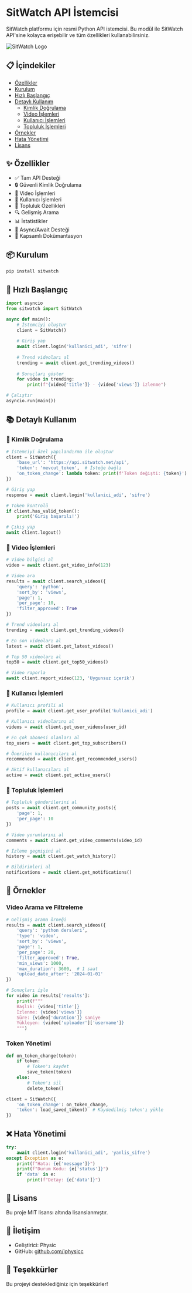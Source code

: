 # SitWatch API İstemcisi

SitWatch platformu için resmi Python API istemcisi. Bu modül ile SitWatch API'sine kolayca erişebilir ve tüm özellikleri kullanabilirsiniz.

![SitWatch Logo](https://sitwatch.net/logo.png)

## 📋 İçindekiler

- [Özellikler](#-özellikler)
- [Kurulum](#-kurulum)
- [Hızlı Başlangıç](#-hızlı-başlangıç)
- [Detaylı Kullanım](#-detaylı-kullanım)
  - [Kimlik Doğrulama](#-kimlik-doğrulama)
  - [Video İşlemleri](#-video-işlemleri)
  - [Kullanıcı İşlemleri](#-kullanıcı-işlemleri)
  - [Topluluk İşlemleri](#-topluluk-işlemleri)
- [Örnekler](#-örnekler)
- [Hata Yönetimi](#-hata-yönetimi)
- [Lisans](#-lisans)

## ✨ Özellikler

- ✅ Tam API Desteği
- 🔒 Güvenli Kimlik Doğrulama
- 🎥 Video İşlemleri
- 👥 Kullanıcı İşlemleri
- 💬 Topluluk Özellikleri
- 🔍 Gelişmiş Arama
- 📊 İstatistikler
- 🚀 Async/Await Desteği
- 📝 Kapsamlı Dokümantasyon

## 📦 Kurulum

```bash
pip install sitwatch
```

## 🚀 Hızlı Başlangıç

```python
import asyncio
from sitwatch import SitWatch

async def main():
    # İstemciyi oluştur
    client = SitWatch()
    
    # Giriş yap
    await client.login('kullanici_adi', 'sifre')
    
    # Trend videoları al
    trending = await client.get_trending_videos()
    
    # Sonuçları göster
    for video in trending:
        print(f"{video['title']} - {video['views']} izlenme")

# Çalıştır
asyncio.run(main())
```

## 📚 Detaylı Kullanım

### 🔐 Kimlik Doğrulama

```python
# İstemciyi özel yapılandırma ile oluştur
client = SitWatch({
    'base_url': 'https://api.sitwatch.net/api',
    'token': 'mevcut_token',  # İsteğe bağlı
    'on_token_change': lambda token: print(f'Token değişti: {token}')  # İsteğe bağlı
})

# Giriş yap
response = await client.login('kullanici_adi', 'sifre')

# Token kontrolü
if client.has_valid_token():
    print('Giriş başarılı!')

# Çıkış yap
await client.logout()
```

### 🎥 Video İşlemleri

```python
# Video bilgisi al
video = await client.get_video_info(123)

# Video ara
results = await client.search_videos({
    'query': 'python',
    'sort_by': 'views',
    'page': 1,
    'per_page': 10,
    'filter_approved': True
})

# Trend videoları al
trending = await client.get_trending_videos()

# En son videoları al
latest = await client.get_latest_videos()

# Top 50 videoları al
top50 = await client.get_top50_videos()

# Video raporla
await client.report_video(123, 'Uygunsuz içerik')
```

### 👥 Kullanıcı İşlemleri

```python
# Kullanıcı profili al
profile = await client.get_user_profile('kullanici_adi')

# Kullanıcı videolarını al
videos = await client.get_user_videos(user_id)

# En çok abonesi olanları al
top_users = await client.get_top_subscribers()

# Önerilen kullanıcıları al
recommended = await client.get_recommended_users()

# Aktif kullanıcıları al
active = await client.get_active_users()
```

### 💬 Topluluk İşlemleri

```python
# Topluluk gönderilerini al
posts = await client.get_community_posts({
    'page': 1,
    'per_page': 10
})

# Video yorumlarını al
comments = await client.get_video_comments(video_id)

# İzleme geçmişini al
history = await client.get_watch_history()

# Bildirimleri al
notifications = await client.get_notifications()
```

## 🎯 Örnekler

### Video Arama ve Filtreleme

```python
# Gelişmiş arama örneği
results = await client.search_videos({
    'query': 'python dersleri',
    'type': 'video',
    'sort_by': 'views',
    'page': 1,
    'per_page': 20,
    'filter_approved': True,
    'min_views': 1000,
    'max_duration': 3600,  # 1 saat
    'upload_date_after': '2024-01-01'
})

# Sonuçları işle
for video in results['results']:
    print(f"""
    Başlık: {video['title']}
    İzlenme: {video['views']}
    Süre: {video['duration']} saniye
    Yükleyen: {video['uploader']['username']}
    """)
```

### Token Yönetimi

```python
def on_token_change(token):
    if token:
        # Token'ı kaydet
        save_token(token)
    else:
        # Token'ı sil
        delete_token()

client = SitWatch({
    'on_token_change': on_token_change,
    'token': load_saved_token()  # Kaydedilmiş token'ı yükle
})
```

## ❌ Hata Yönetimi

```python
try:
    await client.login('kullanici_adi', 'yanlis_sifre')
except Exception as e:
    print(f"Hata: {e['message']}")
    print(f"Durum Kodu: {e['status']}")
    if 'data' in e:
        print(f"Detay: {e['data']}")
```

## 📄 Lisans

Bu proje MIT lisansı altında lisanslanmıştır.

## 🤝 İletişim

- Geliştirici: Physic
- GitHub: [github.com/iphysicc](https://github.com/iphysicc)

## 🙏 Teşekkürler

Bu projeyi desteklediğiniz için teşekkürler!